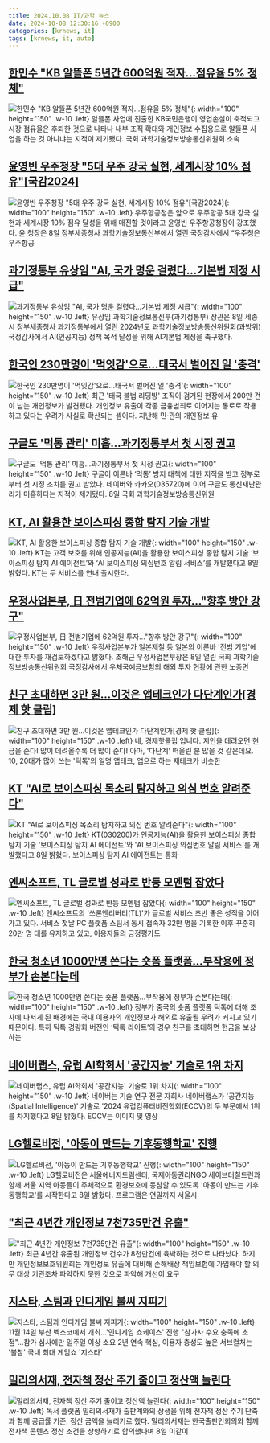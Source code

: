 ```yaml
---
title: 2024.10.08 IT/과학 뉴스
date: 2024-10-08 12:30:16 +0900
categories: [krnews, it]
tags: [krnews, it, auto]
---
```

## [한민수 "KB 알뜰폰 5년간 600억원 적자…점유율 5% 정체"](https://n.news.naver.com/mnews/article/001/0014969585)

![한민수 "KB 알뜰폰 5년간 600억원 적자…점유율 5% 정체"](https://mimgnews.pstatic.net/image/origin/001/2024/10/08/14969585.jpg?type=nf220_150){: width="100" height="150" .w-10 .left}
알뜰폰 사업에 진출한 KB국민은행이 영업손실이 축적되고 시장 점유율은 후퇴한 것으로 나타나 내부 조직 확대와 개인정보 수집용으로 알뜰폰 사업을 하는 것 아니냐는 지적이 제기됐다. 국회 과학기술정보방송통신위원회 소속

## [윤영빈 우주청장 "5대 우주 강국 실현, 세계시장 10% 점유"[국감2024]](https://n.news.naver.com/mnews/article/031/0000874669)

![윤영빈 우주청장 "5대 우주 강국 실현, 세계시장 10% 점유"[국감2024]](https://mimgnews.pstatic.net/image/origin/031/2024/10/08/874669.jpg?type=nf220_150){: width="100" height="150" .w-10 .left}
우주항공청은 앞으로 우주항공 5대 강국 실현과 세계시장 10% 점유 달성을 위해 매진할 것이라고 윤영빈 우주항공청장이 강조했다. 윤 청장은 8일 정부세종청사 과학기술정보통신부에서 열린 국정감사에서 “우주청은 우주항공

## [과기정통부 유상임 "AI, 국가 명운 걸렸다…기본법 제정 시급"](https://n.news.naver.com/mnews/article/008/0005097999)

![과기정통부 유상임 "AI, 국가 명운 걸렸다…기본법 제정 시급"](https://mimgnews.pstatic.net/image/origin/008/2024/10/08/5097999.jpg?type=nf220_150){: width="100" height="150" .w-10 .left}
유상임 과학기술정보통신부(과기정통부) 장관은 8일 세종시 정부세종청사 과기정통부에서 열린 2024년도 과학기술정보방송통신위원회(과방위) 국정감사에서 AI(인공지능) 정책 목적 달성을 위해 AI기본법 제정을 촉구했다.

## [한국인 230만명이 '먹잇감'으로…태국서 벌어진 일 '충격'](https://n.news.naver.com/mnews/article/015/0005041089)

![한국인 230만명이 '먹잇감'으로…태국서 벌어진 일 '충격'](https://mimgnews.pstatic.net/image/origin/015/2024/10/07/5041089.jpg?type=nf220_150){: width="100" height="150" .w-10 .left}
최근 '태국 불법 리딩방' 조직이 검거된 현장에서 200만 건이 넘는 개인정보가 발견됐다. 개인정보 유출이 각종 금융범죄로 이어지는 통로로 작용하고 있다는 우려가 사실로 확산되는 셈이다. 지난해 민·관의 개인정보 유

## [구글도 '먹통 관리' 미흡…과기정통부서 첫 시정 권고](https://n.news.naver.com/mnews/article/011/0004400308)

![구글도 '먹통 관리' 미흡…과기정통부서 첫 시정 권고](https://mimgnews.pstatic.net/image/origin/011/2024/10/08/4400308.jpg?type=nf220_150){: width="100" height="150" .w-10 .left}
구글이 이른바 ‘먹통’ 방지 대책에 대한 지적을 받고 정부로부터 첫 시정 조치를 권고 받았다. 네이버와 카카오(035720)에 이어 구글도 통신재난관리가 미흡하다는 지적이 제기됐다. 8일 국회 과학기술정보방송통신위원

## [KT, AI 활용한 보이스피싱 종합 탐지 기술 개발](https://n.news.naver.com/mnews/article/016/0002371227)

![KT, AI 활용한 보이스피싱 종합 탐지 기술 개발](https://mimgnews.pstatic.net/image/origin/016/2024/10/08/2371227.jpg?type=nf220_150){: width="100" height="150" .w-10 .left}
KT는 고객 보호를 위해 인공지능(AI)을 활용한 보이스피싱 종합 탐지 기술 ‘보이스피싱 탐지 AI 에이전트’와 ‘AI 보이스피싱 의심번호 알림 서비스’를 개발했다고 8일 밝혔다. KT는 두 서비스를 연내 출시한다.

## [우정사업본부, 日 전범기업에 62억원 투자…"향후 방안 강구"](https://n.news.naver.com/mnews/article/001/0014970140)

![우정사업본부, 日 전범기업에 62억원 투자…"향후 방안 강구"](https://mimgnews.pstatic.net/image/origin/001/2024/10/08/14970140.jpg?type=nf220_150){: width="100" height="150" .w-10 .left}
우정사업본부가 일본제철 등 일본의 이른바 '전범 기업'에 대한 투자를 재검토하겠다고 밝혔다. 조해근 우정사업본부장은 8일 열린 국회 과학기술정보방송통신위원회 국정감사에서 우체국예금보험의 해외 투자 현황에 관한 노종면

## [친구 초대하면 3만 원…이것은 앱테크인가 다단계인가[경제 핫 클립]](https://n.news.naver.com/mnews/article/056/0011813714)

![친구 초대하면 3만 원…이것은 앱테크인가 다단계인가[경제 핫 클립]](https://mimgnews.pstatic.net/image/origin/056/2024/10/07/11813714.jpg?type=nf220_150){: width="100" height="150" .w-10 .left}
네, 경제핫클립 입니다. 지인을 데려오면 현금을 준다! 많이 데려올수록 더 많이 준다! 아마, '다단계' 떠올린 분 많을 것 같은데요. 10, 20대가 많이 쓰는 '틱톡'의 일명 앱테크, 앱으로 하는 재테크가 비슷한

## [KT "AI로 보이스피싱 목소리 탐지하고 의심 번호 알려준다"](https://n.news.naver.com/mnews/article/421/0007830136)

![KT "AI로 보이스피싱 목소리 탐지하고 의심 번호 알려준다"](https://mimgnews.pstatic.net/image/origin/421/2024/10/08/7830136.jpg?type=nf220_150){: width="100" height="150" .w-10 .left}
KT(030200)가 인공지능(AI)을 활용한 보이스피싱 종합 탐지 기술 '보이스피싱 탐지 AI 에이전트'와 'AI 보이스피싱 의심번호 알림 서비스'를 개발했다고 8일 밝혔다. 보이스피싱 탐지 AI 에이전트는 통화

## [엔씨소프트, TL 글로벌 성과로 반등 모멘텀 잡았다](https://n.news.naver.com/mnews/article/092/0002347937)

![엔씨소프트, TL 글로벌 성과로 반등 모멘텀 잡았다](https://mimgnews.pstatic.net/image/origin/092/2024/10/08/2347937.jpg?type=nf220_150){: width="100" height="150" .w-10 .left}
엔씨소프트의 '쓰론앤리버티(TL)'가 글로벌 서비스 초반 좋은 성적을 이어가고 있다. 서비스 첫날 PC 플랫폼 스팀서 동시 접속자 32만 명을 기록한 이후 꾸준히 20만 명 대를 유지하고 있고, 이용자들의 긍정평가도

## [한국 청소년 1000만명 쓴다는 숏폼 플랫폼…부작용에 정부가 손본다는데](https://n.news.naver.com/mnews/article/009/0005375719)

![한국 청소년 1000만명 쓴다는 숏폼 플랫폼…부작용에 정부가 손본다는데](https://mimgnews.pstatic.net/image/origin/009/2024/10/08/5375719.jpg?type=nf220_150){: width="100" height="150" .w-10 .left}
정부가 중국의 숏폼 플랫폼 틱톡에 대해 조사에 나서게 된 배경에는 국내 이용자의 개인정보가 해외로 유출될 우려가 커지고 있기 때문이다. 특히 틱톡 경량화 버전인 ‘틱톡 라이트’의 경우 친구를 초대하면 현금을 보상하는

## [네이버랩스, 유럽 AI학회서 '공간지능' 기술로 1위 차지](https://n.news.naver.com/mnews/article/001/0014969911)

![네이버랩스, 유럽 AI학회서 '공간지능' 기술로 1위 차지](https://mimgnews.pstatic.net/image/origin/001/2024/10/08/14969911.jpg?type=nf220_150){: width="100" height="150" .w-10 .left}
네이버는 기술 연구 전문 자회사 네이버랩스가 '공간지능(Spatial Intelligence)' 기술로 '2024 유럽컴퓨터비전학회(ECCV)의 두 부문에서 1위를 차지했다고 8일 밝혔다. ECCV는 이미지 및 영상

## [LG헬로비전, '아동이 만드는 기후동행학교' 진행](https://n.news.naver.com/mnews/article/014/0005250295)

![LG헬로비전, '아동이 만드는 기후동행학교' 진행](https://mimgnews.pstatic.net/image/origin/014/2024/10/08/5250295.jpg?type=nf220_150){: width="100" height="150" .w-10 .left}
LG헬로비전은 서울에너지드림센터, 국제아동권리NGO 세이브더칠드런과 함께 서울 지역 아동들이 주체적으로 환경보호에 동참할 수 있도록 '아동이 만드는 기후동행학교'를 시작한다고 8일 밝혔다. 프로그램은 연말까지 서울시

## ["최근 4년간 개인정보 7천735만건 유출"](https://n.news.naver.com/mnews/article/215/0001182625)

!["최근 4년간 개인정보 7천735만건 유출"](https://mimgnews.pstatic.net/image/origin/215/2024/10/08/1182625.jpg?type=nf220_150){: width="100" height="150" .w-10 .left}
최근 4년간 유출된 개인정보 건수가 8천만건에 육박하는 것으로 나타났다. 하지만 개인정보보호위원회는 개인정보 유출에 대비해 손해배상 책임보험에 가입해야 할 의무 대상 기관조차 파악하지 못한 것으로 파악해 개선이 요구

## [지스타, 스팀과 인디게임 불씨 지피기](https://n.news.naver.com/mnews/article/029/0002906990)

![지스타, 스팀과 인디게임 불씨 지피기](https://mimgnews.pstatic.net/image/origin/029/2024/10/07/2906990.jpg?type=nf220_150){: width="100" height="150" .w-10 .left}
11월 14일 부산 벡스코에서 개최...'인디게임 쇼케이스' 진행 "참가사 수요 충족에 초점"...참가 심사에만 일주일 이상 소요 2년 연속 핵심, 이용자 충성도 높은 서브컬처는 '불참' 국내 최대 게임쇼 '지스타'

## [밀리의서재, 전자책 정산 주기 줄이고 정산액 늘린다](https://n.news.naver.com/mnews/article/003/0012825367)

![밀리의서재, 전자책 정산 주기 줄이고 정산액 늘린다](https://mimgnews.pstatic.net/image/origin/003/2024/10/08/12825367.jpg?type=nf220_150){: width="100" height="150" .w-10 .left}
독서 플랫폼 밀리의서재가 출판계와의 상생을 위해 전자책 정산 주기 단축과 함께 공급률 기준, 정산 금액을 늘리기로 했다. 밀리의서재는 한국출판인회의와 함께 전자책 콘텐츠 정산 조건을 상향하기로 합의했다며 8일 이같이

